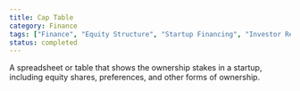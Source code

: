 ```yaml
---
title: Cap Table
category: Finance
tags: ["Finance", "Equity Structure", "Startup Financing", "Investor Relations"]
status: completed
---
```

A spreadsheet or table that shows the ownership stakes in a startup, including equity shares, preferences, and other forms of ownership.